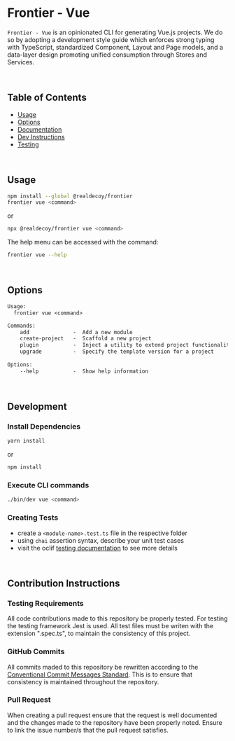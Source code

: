 # Frontier - Vue  

`Frontier - Vue` is an opinionated CLI for generating Vue.js projects. We do so by adopting a development style guide which enforces strong typing with TypeScript, standardized Component, Layout and Page models, and a data-layer design promoting unified consumption through Stores and Services.

&nbsp; &nbsp; &nbsp;

<!-- custom-toc -->
## Table of Contents

* [Usage](#usage)
* [Options](#options)
* [Documentation](http://frontier.realdecoy.com/rdvue/getting-started/overview)
* [Dev Instructions](#development)
* [Testing](#testing)
<!-- custom-tocstop -->

&nbsp;
&nbsp;
&nbsp;

## Usage
<!-- custom-usage -->

```bash
npm install --global @realdecoy/frontier
frontier vue <command>
```
or
```bash
npx @realdecoy/frontier vue <command>
```

The help menu can be accessed with the command:

```bash
frontier vue --help
```
<!-- custom-usagestop -->

&nbsp;
&nbsp;
&nbsp;

## Options
```txt
Usage:
  frontier vue <command>

Commands:
    add              -  Add a new module
    create-project   -  Scaffold a new project
    plugin           -  Inject a utility to extend project functionality
    upgrade          -  Specify the template version for a project
  
Options:
    --help           -  Show help information
```


&nbsp;
&nbsp;
&nbsp;

## Development

### Install Dependencies
```bash
yarn install
```
or
```bash
npm install
```

### Execute CLI commands
```bash
./bin/dev vue <command>
```

### Creating Tests
- create a ```<module-name>.test.ts``` file in the respective folder
- using ```chai``` assertion syntax, describe your unit test cases
- visit the oclif [testing documentation](https://oclif.io/docs/testing) to see more details

&nbsp; &nbsp; &nbsp;

## Contribution Instructions 
### Testing Requirements
All code contributions made to this repository be properly tested. For testing the testing framework Jest is used. All test files must be writen with the extension ".spec.ts", to maintain the consistency of this project.

### GitHub Commits 
All commits maded to this repository be rewritten according to the [Conventional Commit Messages Standard](https://gist.github.com/qoomon/5dfcdf8eec66a051ecd85625518cfd13). This is to ensure that consistency is maintained throughout the repository. 

### Pull Request
When creating a pull request ensure that the request is well documented and the changes made to the repository have been properly noted. Ensure to link the issue number/s that the pull request satisfies.
